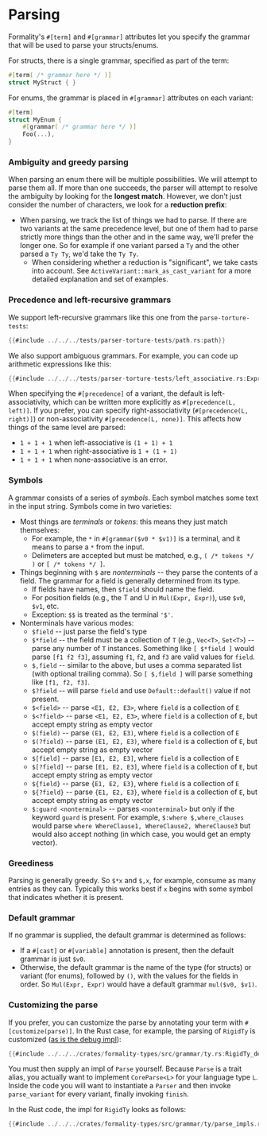 # Parsing

Formality's `#[term]` and `#[grammar]` attributes let you specify the grammar that will be used to parse your structs/enums.

For structs, there is a single grammar, specified as part of the term:

```rust
#[term( /* grammar here */ )]
struct MyStruct { }
```

For enums, the grammar is placed in `#[grammar]` attributes on each variant:

```rust
#[term]
struct MyEnum {
    #[grammar( /* grammar here */ )]
    Foo(...),
}
```

### Ambiguity and greedy parsing

When parsing an enum there will be multiple possibilities. We will attempt to parse them all. If more than one succeeds, the parser will attempt to resolve the ambiguity by looking for the **longest match**. However, we don't just consider the number of characters, we look for a **reduction prefix**:

- When parsing, we track the list of things we had to parse. If there are two variants at the same precedence level, but one of them had to parse strictly more things than the other and in the same way, we'll prefer the longer one. So for example if one variant parsed a `Ty` and the other parsed a `Ty Ty`, we'd take the `Ty Ty`.
  - When considering whether a reduction is "significant", we take casts into account. See `ActiveVariant::mark_as_cast_variant` for a more detailed explanation and set of examples.

### Precedence and left-recursive grammars

We support left-recursive grammars like this one from the `parse-torture-tests`:

```rust
{{#include ../../../tests/parser-torture-tests/path.rs:path}}
```

We also support ambiguous grammars. For example, you can code up arithmetic expressions like this:

```rust
{{#include ../../../tests/parser-torture-tests/left_associative.rs:Expr}}
```

When specifying the `#[precedence]` of a variant, the default is left-associativity, which can be written more explicitly as `#[precedence(L, left)]`. If you prefer, you can specify right-associativity (`#[precedence(L, right)]`) or non-associativity `#[precedence(L, none)]`. This affects how things of the same level are parsed:

- `1 + 1 + 1` when left-associative is `(1 + 1) + 1`
- `1 + 1 + 1` when right-associative is `1 + (1 + 1)`
- `1 + 1 + 1` when none-associative is an error.

### Symbols

A grammar consists of a series of _symbols_. Each symbol matches some text in the input string. Symbols come in two varieties:

- Most things are _terminals_ or _tokens_: this means they just match themselves:
  - For example, the `*` in `#[grammar($v0 * $v1)]` is a terminal, and it means to parse a `*` from the input.
  - Delimeters are accepted but must be matched, e.g., `( /* tokens */ )` or `[ /* tokens */ ]`.
- Things beginning with `$` are _nonterminals_ -- they parse the contents of a field. The grammar for a field is generally determined from its type.
  - If fields have names, then `$field` should name the field.
  - For position fields (e.g., the T and U in `Mul(Expr, Expr)`), use `$v0`, `$v1`, etc.
  - Exception: `$$` is treated as the terminal `'$'`.
- Nonterminals have various modes:
  - `$field` -- just parse the field's type
  - `$*field` -- the field must be a collection of `T` (e.g., `Vec<T>`, `Set<T>`) -- parse any number of `T` instances. Something like `[ $*field ]` would parse `[f1 f2 f3]`, assuming `f1`, `f2`, and `f3` are valid values for `field`.
  - `$,field` -- similar to the above, but uses a comma separated list (with optional trailing comma). So `[ $,field ]` will parse something like `[f1, f2, f3]`.
  - `$?field` -- will parse `field` and use `Default::default()` value if not present.
  - `$<field>` -- parse `<E1, E2, E3>`, where `field` is a collection of `E`
  - `$<?field>` -- parse `<E1, E2, E3>`, where `field` is a collection of `E`, but accept empty string as empty vector
  - `$(field)` -- parse `(E1, E2, E3)`, where `field` is a collection of `E`
  - `$(?field)` -- parse `(E1, E2, E3)`, where `field` is a collection of `E`, but accept empty string as empty vector
  - `$[field]` -- parse `[E1, E2, E3]`, where `field` is a collection of `E`
  - `$[?field]` -- parse `[E1, E2, E3]`, where `field` is a collection of `E`, but accept empty string as empty vector
  - `${field}` -- parse `{E1, E2, E3}`, where `field` is a collection of `E`
  - `${?field}` -- parse `{E1, E2, E3}`, where `field` is a collection of `E`, but accept empty string as empty vector
  - `$:guard <nonterminal>` -- parses `<nonterminal>` but only if the keyword `guard` is present. For example, `$:where $,where_clauses` would parse `where WhereClause1, WhereClause2, WhereClause3` but would also accept nothing (in which case, you would get an empty vector).

### Greediness

Parsing is generally greedy. So `$*x` and `$,x`, for example, consume as many entries as they can. Typically this works best if `x` begins with some symbol that indicates whether it is present.

### Default grammar

If no grammar is supplied, the default grammar is determined as follows:

- If a `#[cast]` or `#[variable]` annotation is present, then the default grammar is just `$v0`.
- Otherwise, the default grammar is the name of the type (for structs) or variant (for enums), followed by `()`, with the values for the fields in order. So `Mul(Expr, Expr)` would have a default grammar `mul($v0, $v1)`.

### Customizing the parse

If you prefer, you can customize the parse by annotating your term with `#[customize(parse)]`. In the Rust case, for example, the parsing of `RigidTy` is customized ([as is the debug impl](./debug.md)):

```rust
{{#include ../../../crates/formality-types/src/grammar/ty.rs:RigidTy_decl}}
```

You must then supply an impl of `Parse` yourself. Because `Parse` is a trait alias, you actually want to implement `CoreParse<L>` for your language type `L`. Inside the code you will want to instantiate a `Parser` and then invoke `parse_variant` for every variant, finally invoking `finish`.

In the Rust code, the impl for `RigidTy` looks as follows:

```rust
{{#include ../../../crates/formality-types/src/grammar/ty/parse_impls.rs:RigidTy_impl}}
```
